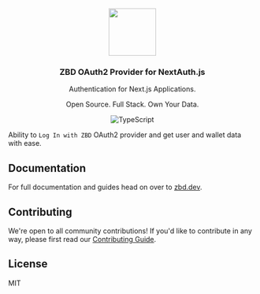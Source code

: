 <p align="center">
  <br/>
  <a href="https://nextauth.zbd.dev" target="_blank"><img width="96px" src="https://authjs.dev/img/logo/logo-sm.png" /></a>
  <h3 align="center">ZBD OAuth2 Provider for NextAuth.js</h3>
  <p align="center">Authentication for Next.js Applications.</p>
  <p align="center">Open Source. Full Stack. Own Your Data.</p>
  <p align="center" style="align: center;">
    <img src="https://img.shields.io/badge/TypeScript-blue?style=flat-square" alt="TypeScript" />
  </p>
</p>

Ability to `Log In with ZBD` OAuth2 provider and get user and wallet data with ease.

## Documentation

For full documentation and guides head on over to [zbd.dev](https://zbd.dev).

## Contributing

We're open to all community contributions! If you'd like to contribute in any way, please first read
our [Contributing Guide](https://github.com/nextauthjs/.github/blob/main/CONTRIBUTING.md).

## License

MIT